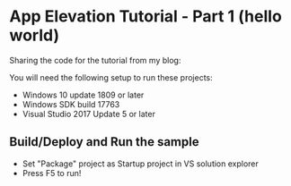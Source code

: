 # App Elevation Tutorial - Part 1 (hello world)

Sharing the code for the tutorial from my blog: 

You will need the following setup to run these projects:
- Windows 10 update 1809 or later
- Windows SDK build 17763
- Visual Studio 2017 Update 5 or later


Build/Deploy and Run the sample
-------------------------------
 - Set "Package" project as Startup project in VS solution explorer
 - Press F5 to run!
 
